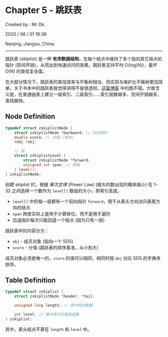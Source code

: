 # Chapter 5 - 跳跃表

Created by : Mr Dk.

2020 / 06 / 01 18:36

Nanjing, Jiangsu, China

---

跳跃表 (skiplist) 是一种 **有序数据结构**，在每个结点中维持了多个指向其它结点的指针 (空间开销)，从而达到快速访问的效果。跳跃表支持平均 O(log(N))，最坏 O(N) 的查找复杂度。

在大部分情况下，跳跃表的查找效率与平衡树相当，但实现与维护比平衡树更加简单。关于书本中的跳跃表我觉得讲得不是很透彻，[这篇博客](https://www.jianshu.com/p/43039adeb122) 中的图不错。大致含义是，在普通链表上建立一级索引、二级索引......索引层数越多，空间开销越多，查找越快。

## Node Definition

```c
typedef struct zskiplistNode {
    struct zskiplistNode *backward; // 后向指针
    double score; // 分值 (顺序)
    robj *obj;

    // 层
    struct zskiplistLevel {
        struct zskiplistNode *forward;
        unsigned int span; // 跨度
    } level[];
} zskiplistNode;
```

创建 skiplist 时，根据 _幂次定律 (Power Law)_ (越大的数出现的概率越小) 在 1-32 之间选择一个数作为 `level[]` 数组的大小，即索引高度。

- `level[]` 中的每一层都有一个前向指针 `forward`，用于从表头方向访问表尾方向的结点
- `span` 跨度实际上是用于计算排位，而不是用于遍历
- 后退指针每次只能回退一个结点 (因为只有一层)

跳跃表中的内容分为：

- `obj` - 成员对象 (指向一个 SDS)
- `score` - 分值 (跳跃表的排序基准，从小到大)

成员对象必须是唯一的，`score` 的值可以相同，相同时按 `obj` 对应 SDS 的字典序排序。

## Table Definition

```c
typedef struct zskiplist {
    struct zskiplistNode *header, *tail;

    unsigned long length; // 表中结点数量

    int level; // 表中索引的最高层数
} zskiplist;
```

其中，表头结点不算在 `length` 和 `level` 中。
